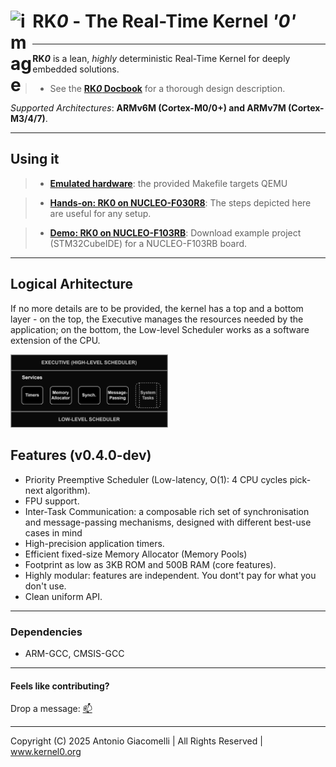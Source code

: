 <h1 align="left">RK<em>0</em> - The Real-Time Kernel <em>'0'</em> <img src="https://github.com/user-attachments/assets/b8b5693b-197e-4fd4-b51e-5865bb568447" width="7%" align="left" alt="image"></h1>

---

**RK*0*** is a lean, _highly_ deterministic Real-Time Kernel for deeply embedded solutions.

> - See the [**RK*0* Docbook**](https://antoniogiacomelli.github.io/RK0/) for a thorough design description.
> 
 _Supported Architectures_: **ARMv6M (Cortex-M0/0+) and ARMv7M (Cortex-M3/4/7)**.

---

## Using it

> - [**Emulated hardware**](https://github.com/antoniogiacomelli/RK0/wiki/RK0-%E2%80%90-Running-on-QEMU): the provided Makefile targets QEMU

> - [**Hands-on: RK0 on NUCLEO-F030R8**](https://kernel0.org/2025/04/15/deploying-rk0-on-a-real-board-nucleo-f030r8/): The steps depicted here are useful for any setup.

> - [**Demo: RK0 on NUCLEO-F103RB**](https://kernel0org.wordpress.com/wp-content/uploads/2025/05/rk0nuf103rb.zip): Download example project (STM32CubeIDE) for a NUCLEO-F103RB board.  

---

## Logical Arhitecture

If no more details are to be provided, the kernel has a top and a bottom layer - on the top, the Executive manages the resources needed by the application; on the bottom, the Low-level Scheduler works as a software extension of the CPU.

<img src="https://github.com/antoniogiacomelli/RK0/blob/docs/docs/images/images/layeredkernel.png?raw=true" width="50%">

 ## Features (v0.4.0-dev) 
 - Priority Preemptive Scheduler
   (Low-latency, O(1): 4 CPU cycles pick-next algorithm).
 - FPU support.
 - Inter-Task Communication: a composable rich set of synchronisation and message-passing mechanisms, designed with different best-use cases in mind
 - High-precision application timers.
 - Efficient fixed-size Memory Allocator (Memory Pools)
 - Footprint as low as 3KB ROM and 500B RAM (core features).
 - Highly modular: features are independent. You dont't pay for what you don't use.
 - Clean uniform API.

---

### Dependencies
* ARM-GCC, CMSIS-GCC
  
---

#### Feels like contributing?
Drop a message: [📫](mailto:dev@kernel0.org)

---
Copyright (C) 2025 Antonio Giacomelli | All Rights Reserved | www.kernel0.org 
 
